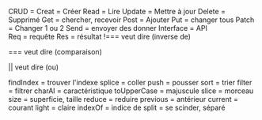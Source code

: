 CRUD = Creat = Créer
       Read = Lire
       Update = Mettre à jour
       Delete = Supprimé
Get = chercher, recevoir
Post = Ajouter
Put = changer tous
Patch = Changer 1 ou 2
Send = envoyer des donner
Interface = API     
Req = requête
Res = résultat
!=== veut dire (inverse de)

=== veut dire (comparaison)

|| veut dire (ou)

findIndex = trouver l'indexe
splice = coller
push = pousser
sort = trier
filter = filtrer
charAl = caractéristique
toUpperCase = majuscule
slice = morceau
size = superficie, taille
reduce = reduire
previous = antérieur
current = courant
light = claire
indexOf = indice de
split = se scinder, séparé







